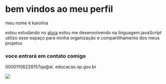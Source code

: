 # bem vindos ao meu perfil

meu nome é karolina 

estou estudando no [alura](https://www.alura.com.br)
estou me desenvolvendo na linguagem javaScript
utilizo esse espaço para minha organização e compartilhamento dos meus projetos 

### voce entrará em contato comigo 

00001106228157sp@al. educacao.sp.gov.br



![](https://media1.tenor.com/m/2atId54tC8cAAAAC/alves.gif)

